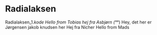 # Radialaksen
Radialaksen_1._kode
Hello from Tobias
hej fra Asbjørn (°_°) 
Hey, det her er Jørgensen
jakob knudsen her
Hej fra Nicher
Hello from Mads